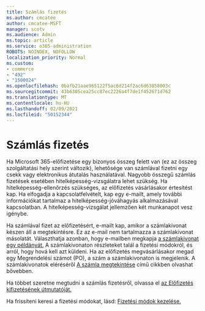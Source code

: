 ```yaml
---
title: Számlás fizetés
ms.author: cmcatee
author: cmcatee-MSFT
manager: scotv
ms.audience: Admin
ms.topic: article
ms.service: o365-administration
ROBOTS: NOINDEX, NOFOLLOW
localization_priority: Normal
ms.custom:
- commerce
- "492"
- "1500024"
ms.openlocfilehash: 0bafb21aae965122f5ac6d214f2ac6d63858003c
ms.sourcegitcommit: 43b6305cea25cc87ec2226a4f7de1f452671d762
ms.translationtype: MT
ms.contentlocale: hu-HU
ms.lasthandoff: 02/09/2021
ms.locfileid: "50152344"
---
```

# <a name="pay-by-invoice"></a>Számlás fizetés

Ha Microsoft 365-előfizetése egy bizonyos összeg felett van (ez az összeg szolgáltatási hely szerint változik), lehetősége van számlával fizetni egy csekk vagy elektronikus átutalás használatával. Nagyobb összegű számlás fizetések esetében hitelképesség-vizsgálatra lehet szükség. Ha hitelképesség-ellenőrzés szükséges, az előfizetés vásárlásakor értesítést kap. Ha elfogadja a kapcsolatfelvételt, kap egy e-mailt, amely további információkat tartalmaz a hitelképesség-jóváhagyás alkalmazásával kapcsolatban. A hitelképesség-vizsgálat jellemzően két munkanapot vesz igénybe.

Ha számlával fizet az előfizetésért, e-mailt kap, amikor a számlakivonat készen áll a megtekintésre. Ez az e-mail nem tartalmazza a számlakivonat másolatát. Választhatja azonban, hogy e-mailben megkapja [a számlakivonat egy példányát.](https://docs.microsoft.com/microsoft-365/commerce/billing-and-payments/view-your-bill-or-invoice.md#receive-a-copy-of-your-billing-statement-in-email) A számlakivonaton részleteket talál a fizetési módokról, és arról, hogy hová kell azt küldeni. Ha az előfizetés megvásárlásakor megad egy Megrendelési számot (PO), a szám a számlakivonaton is megjelenik. A számlakivonatok eléréséről [A számla megtekintése](https://docs.microsoft.com/microsoft-365/commerce/billing-and-payments/view-your-bill-or-invoice) című cikkben olvashat bővebben.

Ha többet szeretne megtudni a számlás fizetésről, olvassa el [az Előfizetés kifizetésének útmutatóját.](https://docs.microsoft.com/microsoft-365/commerce/billing-and-payments/pay-for-your-subscription)

Ha frissíteni keresi a fizetési módokat, lásd: [Fizetési módok kezelése.](https://docs.microsoft.com/microsoft-365/commerce/billing-and-payments/manage-payment-methods)